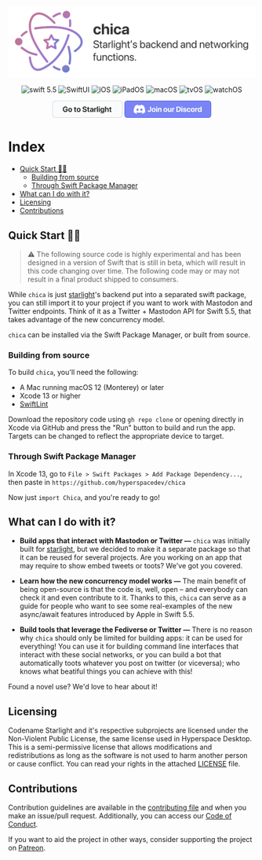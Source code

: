 <div align="center">

![Banner](./Resources/banner.png)

![swift 5.5](https://img.shields.io/badge/swift-5.5-blue.svg)
![SwiftUI](https://img.shields.io/badge/-SwiftUI-blue.svg)
![iOS](https://img.shields.io/badge/os-iOS-green.svg)
![iPadOS](https://img.shields.io/badge/os-iPadOS-green.svg)
![macOS](https://img.shields.io/badge/os-macOS-green.svg)
![tvOS](https://img.shields.io/badge/os-tvOS-green.svg)
![watchOS](https://img.shields.io/badge/os-watchOS-green.svg)

<a href="https://github.com/hyperspacedev/starlight"><img src="./Resources/go-to-starlight.png" width="143" height="35"/></a> <a href="https://discord.gg/c69AXwk"><img src="./Resources/discord.png" width="177" height="35"/> </a>
    
</div>

# Index

<!-- Pages -->
[qsp]: #quick-start-%EF%B8%8F
[bfs]: #building-from-source
[spm]: #through-swift-package-manager
[wcidwi]: #what-can-i-do-with-it
[licensing]: #licensing
[cntrbtn]: #contributions

<!-- Links -->
- [Quick Start 🏃‍♂️][qsp]
    - [Building from source][bfs]
    - [Through Swift Package Manager][spm]
- [What can I do with it?][wcidwi]
- [Licensing][licensing]
- [Contributions][cntrbtn]

## Quick Start 🏃‍♂️

> :warning: The following source code is highly experimental and  has been designed in a version of Swift that is still in beta, which will result in this code changing over time. The following code may or may not result in a final product shipped to consumers.

While `chica` is just [starlight][starlight]'s backend put into a separated swift package, you can still import it to your project if you want to work with Mastodon and Twitter endpoints. Think of it as a Twitter + Mastodon API for Swift 5.5, that takes advantage of the new concurrency model.

`chica` can be installed via the Swift Package Manager, or built from source.

### Building from source

To build `chica`, you'll need the following:

- A Mac running macOS 12 (Monterey) or later
- Xcode 13 or higher
- [SwiftLint][sl]

Download the repository code using `gh repo clone` or opening directly in Xcode via GitHub and press the "Run" button to build and run the app. Targets can be changed to reflect the appropriate device to target.

### Through Swift Package Manager

In Xcode 13, go to `File > Swift Packages > Add Package Dependency...`, then paste in `https://github.com/hyperspacedev/chica`

Now just `import Chica`, and you're ready to go!

## What can I do with it?

- **Build apps that interact with Mastodon or Twitter —** `chica` was initially built for [starlight][starlight], but we decided to make it a separate package so that it can be reused for several projects. Are you working on an app that may require to show embed tweets or toots? We've got you covered.

- **Learn how the new concurrency model works —** The main benefit of being open-source is that the code is, well, open – and everybody can check it and even contribute to it. Thanks to this, `chica` can serve as a guide for people who want to see some real-examples of the new async/await features introduced by Apple in Swift 5.5.

- **Build tools that leverage the Fediverse or Twitter —** There is no reason why `chica` should only be limited for building apps: it can be used for everything! You can use it for building command line interfaces that interact with these social networks, or you can build a bot that automatically toots whatever you post on twitter (or viceversa); who knows what beatiful things you can achieve with this!

Found a novel use? We'd love to hear about it!

## Licensing

Codename Starlight and it's respective subprojects are licensed under the Non-Violent Public License, the same license used in Hyperspace Desktop. This is a semi-permissive license that allows modifications and redistributions as long as the software is not used to harm another person or cause conflict. You can read your rights in the attached [LICENSE][license] file.

## Contributions

Contribution guidelines are available in the [contributing file][cf] and when you make an issue/pull request. Additionally, you can access our [Code of Conduct][coc].

If you want to aid the project in other ways, consider supporting the project on [Patreon](https://patreon.com/hyperspacedev).

<!-- Links -->
[starlight]: https://github.com/hyperspacedev/starlight
[sl]: https://github.com/realm/swiftlint
[ptrn]: https://patreon.com/hyperspacedev

<!-- Files -->
[license]: LICENSE.txt
[cf]: .github/contributing.md
[coc]: .github/CODE_OF_CONDUCT.md
